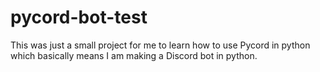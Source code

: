 # pycord-bot-test
 This was just a small project for me to learn how to use Pycord in python which basically means I am making a Discord bot in python. 
